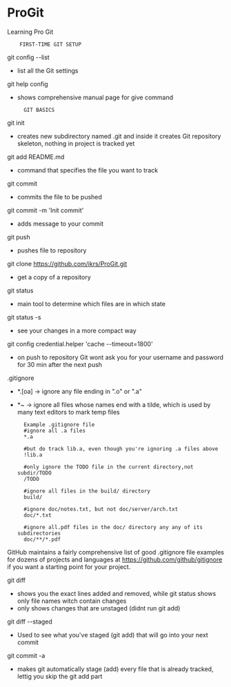 # ProGit
Learning Pro Git

		FIRST-TIME GIT SETUP

git config --list	
- list all the Git settings 

git help config
- shows comprehensive manual page for give command


		GIT BASICS


git init
- creates new subdirectory named .git and inside it creates Git repository skeleton, nothing in project is tracked yet

git add README.md
- command that specifies the file you want to track

git commit
- commits the file to be pushed

git commit -m 'Init commit'
- adds message to your commit 

git push 
- pushes file to repository

git clone https://github.com/ikrs/ProGit.git
- get a copy of a repository

git status
- main tool to determine which files are in which state

git status -s
- see your changes in a more compact way 

git config credential.helper 'cache --timeout=1800'
- on push to repository Git wont ask you for your username and password for 30 min after the next push


.gitignore
- *.[oa] -> ignore any file ending in ".o" or ".a"
- *~ -> ignore all files whose names end with a tilde, which is used by many text editors to mark temp files

		Example .gitignore file
		#ignore all .a files
		*.a

		#but do track lib.a, even though you're ignoring .a files above 
		!lib.a 

		#only ignore the TODO file in the current directory,not subdir/TODO
		/TODO

		#ignore all files in the build/ directory
		build/

		#ignore doc/notes.txt, but not doc/server/arch.txt
		doc/*.txt

		#ignore all.pdf files in the doc/ directory any any of its subdirectories
		doc/**/*.pdf


GitHub maintains a fairly comprehensive list of good .gitignore file examples for dozens of projects and languages at 
https://github.com/github/gitignore if you want a starting point for your project.


git diff
- shows you the exact lines added and removed, while git status shows only file names witch contain changes
- only shows changes that are unstaged (didnt run git add)

git diff --staged
- Used to see what you've staged (git add) that will go into your next commit

git commit -a
- makes git automatically stage (add) every file that is already tracked, lettig you skip the git add part
